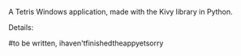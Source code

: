 A Tetris Windows application, made with the Kivy library in Python.

Details:

#to be written, ihaven'tfinishedtheappyetsorry
